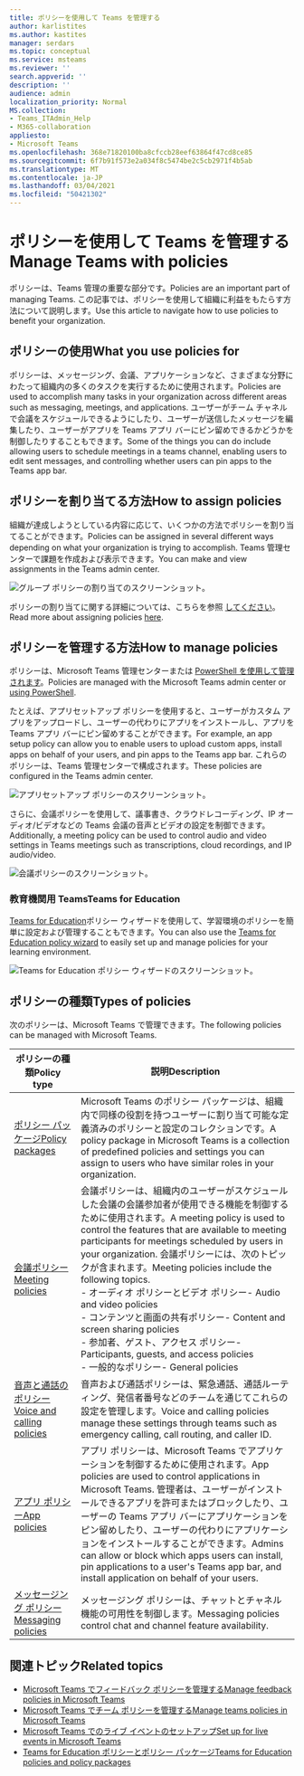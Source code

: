 ```yaml
---
title: ポリシーを使用して Teams を管理する
author: karlistites
ms.author: kastites
manager: serdars
ms.topic: conceptual
ms.service: msteams
ms.reviewer: ''
search.appverid: ''
description: ''
audience: admin
localization_priority: Normal
MS.collection:
- Teams_ITAdmin_Help
- M365-collaboration
appliesto:
- Microsoft Teams
ms.openlocfilehash: 368e71820100ba8cfccb28eef63864f47cd8ce85
ms.sourcegitcommit: 6f7b91f573e2a034f8c5474be2c5cb2971f4b5ab
ms.translationtype: MT
ms.contentlocale: ja-JP
ms.lasthandoff: 03/04/2021
ms.locfileid: "50421302"
---
```

# <a name="manage-teams-with-policies"></a><span data-ttu-id="ca100-102">ポリシーを使用して Teams を管理する</span><span class="sxs-lookup"><span data-stu-id="ca100-102">Manage Teams with policies</span></span>

<span data-ttu-id="ca100-103">ポリシーは、Teams 管理の重要な部分です。</span><span class="sxs-lookup"><span data-stu-id="ca100-103">Policies are an important part of managing Teams.</span></span> <span data-ttu-id="ca100-104">この記事では、ポリシーを使用して組織に利益をもたらす方法について説明します。</span><span class="sxs-lookup"><span data-stu-id="ca100-104">Use this article to navigate how to use policies to benefit your organization.</span></span>

## <a name="what-you-use-policies-for"></a><span data-ttu-id="ca100-105">ポリシーの使用</span><span class="sxs-lookup"><span data-stu-id="ca100-105">What you use policies for</span></span>

<span data-ttu-id="ca100-106">ポリシーは、メッセージング、会議、アプリケーションなど、さまざまな分野にわたって組織内の多くのタスクを実行するために使用されます。</span><span class="sxs-lookup"><span data-stu-id="ca100-106">Policies are used to accomplish many tasks in your organization across different areas such as messaging, meetings, and applications.</span></span> <span data-ttu-id="ca100-107">ユーザーがチーム チャネルで会議をスケジュールできるようにしたり、ユーザーが送信したメッセージを編集したり、ユーザーがアプリを Teams アプリ バーにピン留めできるかどうかを制御したりすることもできます。</span><span class="sxs-lookup"><span data-stu-id="ca100-107">Some of the things you can do include allowing users to schedule meetings in a teams channel, enabling users to edit sent messages, and controlling whether users can pin apps to the Teams app bar.</span></span>

## <a name="how-to-assign-policies"></a><span data-ttu-id="ca100-108">ポリシーを割り当てる方法</span><span class="sxs-lookup"><span data-stu-id="ca100-108">How to assign policies</span></span>

<span data-ttu-id="ca100-109">組織が達成しようとしている内容に応じて、いくつかの方法でポリシーを割り当てることができます。</span><span class="sxs-lookup"><span data-stu-id="ca100-109">Policies can be assigned in several different ways depending on what your organization is trying to accomplish.</span></span> <span data-ttu-id="ca100-110">Teams 管理センターで課題を作成および表示できます。</span><span class="sxs-lookup"><span data-stu-id="ca100-110">You can make and view assignments in the Teams admin center.</span></span>

![グループ ポリシーの割り当てのスクリーンショット。](media/group-policy-assignment.png)

<span data-ttu-id="ca100-112">ポリシーの割り当てに関する詳細については、こちらを参照 [してください](assign-policies.md)。</span><span class="sxs-lookup"><span data-stu-id="ca100-112">Read more about assigning policies [here](assign-policies.md).</span></span>

## <a name="how-to-manage-policies"></a><span data-ttu-id="ca100-113">ポリシーを管理する方法</span><span class="sxs-lookup"><span data-stu-id="ca100-113">How to manage policies</span></span>

<span data-ttu-id="ca100-114">ポリシーは、Microsoft Teams 管理センターまたは [PowerShell を使用して管理されます](https://docs.microsoft.com/microsoftteams/teams-powershell-managing-teams#manage-policies-via-powershell)。</span><span class="sxs-lookup"><span data-stu-id="ca100-114">Policies are managed with the Microsoft Teams admin center or [using PowerShell](https://docs.microsoft.com/microsoftteams/teams-powershell-managing-teams#manage-policies-via-powershell).</span></span>

<span data-ttu-id="ca100-115">たとえば、アプリセットアップ ポリシーを使用すると、ユーザーがカスタム アプリをアップロードし、ユーザーの代わりにアプリをインストールし、アプリを Teams アプリ バーにピン留めすることができます。</span><span class="sxs-lookup"><span data-stu-id="ca100-115">For example, an app setup policy can allow you to enable users to upload custom apps, install apps on behalf of your users, and pin apps to the Teams app bar.</span></span> <span data-ttu-id="ca100-116">これらのポリシーは、Teams 管理センターで構成されます。</span><span class="sxs-lookup"><span data-stu-id="ca100-116">These policies are configured in the Teams admin center.</span></span>

![アプリセットアップ ポリシーのスクリーンショット。](media/app-setup-policy.png)

<span data-ttu-id="ca100-118">さらに、会議ポリシーを使用して、議事書き、クラウドレコーディング、IP オーディオ/ビデオなどの Teams 会議の音声とビデオの設定を制御できます。</span><span class="sxs-lookup"><span data-stu-id="ca100-118">Additionally, a meeting policy can be used to control audio and video settings in Teams meetings such as transcriptions, cloud recordings, and IP audio/video.</span></span>

![会議ポリシーのスクリーンショット。](media/engineering-meeting-policy.png)

### <a name="teams-for-education"></a><span data-ttu-id="ca100-120">教育機関用 Teams</span><span class="sxs-lookup"><span data-stu-id="ca100-120">Teams for Education</span></span>

<span data-ttu-id="ca100-121">[Teams for Education](easy-policy-setup-edu.md)ポリシー ウィザードを使用して、学習環境のポリシーを簡単に設定および管理することもできます。</span><span class="sxs-lookup"><span data-stu-id="ca100-121">You can also use the [Teams for Education policy wizard](easy-policy-setup-edu.md) to easily set up and manage policies for your learning environment.</span></span>

![Teams for Education ポリシー ウィザードのスクリーンショット。](media/easy-policy-setup-quick-setup.png)

## <a name="types-of-policies"></a><span data-ttu-id="ca100-123">ポリシーの種類</span><span class="sxs-lookup"><span data-stu-id="ca100-123">Types of policies</span></span>

<span data-ttu-id="ca100-124">次のポリシーは、Microsoft Teams で管理できます。</span><span class="sxs-lookup"><span data-stu-id="ca100-124">The following policies can be managed with Microsoft Teams.</span></span>

<span data-ttu-id="ca100-125">ポリシーの種類</span><span class="sxs-lookup"><span data-stu-id="ca100-125">Policy type</span></span> | <span data-ttu-id="ca100-126">説明</span><span class="sxs-lookup"><span data-stu-id="ca100-126">Description</span></span>
------------|------------
[<span data-ttu-id="ca100-127">ポリシー パッケージ</span><span class="sxs-lookup"><span data-stu-id="ca100-127">Policy packages</span></span>](manage-policy-packages.md) | <span data-ttu-id="ca100-128">Microsoft Teams のポリシー パッケージは、組織内で同様の役割を持つユーザーに割り当て可能な定義済みのポリシーと設定のコレクションです。</span><span class="sxs-lookup"><span data-stu-id="ca100-128">A policy package in Microsoft Teams is a collection of predefined policies and settings you can assign to users who have similar roles in your organization.</span></span>
[<span data-ttu-id="ca100-129">会議ポリシー</span><span class="sxs-lookup"><span data-stu-id="ca100-129">Meeting policies</span></span>](meeting-policies-in-teams.md) | <span data-ttu-id="ca100-130">会議ポリシーは、組織内のユーザーがスケジュールした会議の会議参加者が使用できる機能を制御するために使用されます。</span><span class="sxs-lookup"><span data-stu-id="ca100-130">A meeting policy is used to control the features that are available to meeting participants for meetings scheduled by users in your organization.</span></span> <span data-ttu-id="ca100-131">会議ポリシーには、次のトピックが含まれます。</span><span class="sxs-lookup"><span data-stu-id="ca100-131">Meeting policies include the following topics.</span></span><br> <span data-ttu-id="ca100-132">- オーディオ ポリシーとビデオ ポリシー</span><span class="sxs-lookup"><span data-stu-id="ca100-132">- Audio and video policies</span></span><br> <span data-ttu-id="ca100-133">- コンテンツと画面の共有ポリシー</span><span class="sxs-lookup"><span data-stu-id="ca100-133">- Content and screen sharing policies</span></span><br> <span data-ttu-id="ca100-134">- 参加者、ゲスト、アクセス ポリシー</span><span class="sxs-lookup"><span data-stu-id="ca100-134">- Participants, guests, and access policies</span></span><br> <span data-ttu-id="ca100-135">- 一般的なポリシー</span><span class="sxs-lookup"><span data-stu-id="ca100-135">- General policies</span></span>
[<span data-ttu-id="ca100-136">音声と通話のポリシー</span><span class="sxs-lookup"><span data-stu-id="ca100-136">Voice and calling policies</span></span>](voice-and-calling-policies.md)| <span data-ttu-id="ca100-137">音声および通話ポリシーは、緊急通話、通話ルーティング、発信者番号などのチームを通じてこれらの設定を管理します。</span><span class="sxs-lookup"><span data-stu-id="ca100-137">Voice and calling policies manage these settings through teams such as emergency calling, call routing, and caller ID.</span></span>
[<span data-ttu-id="ca100-138">アプリ ポリシー</span><span class="sxs-lookup"><span data-stu-id="ca100-138">App policies</span></span>](app-policies.md)| <span data-ttu-id="ca100-139">アプリ ポリシーは、Microsoft Teams でアプリケーションを制御するために使用されます。</span><span class="sxs-lookup"><span data-stu-id="ca100-139">App policies are used to control applications in Microsoft Teams.</span></span> <span data-ttu-id="ca100-140">管理者は、ユーザーがインストールできるアプリを許可またはブロックしたり、ユーザーの Teams アプリ バーにアプリケーションをピン留めしたり、ユーザーの代わりにアプリケーションをインストールすることができます。</span><span class="sxs-lookup"><span data-stu-id="ca100-140">Admins can allow or block which apps users can install, pin applications to a user's Teams app bar, and install application on behalf of your users.</span></span>
[<span data-ttu-id="ca100-141">メッセージング ポリシー</span><span class="sxs-lookup"><span data-stu-id="ca100-141">Messaging policies</span></span>](messaging-policies-in-teams.md)| <span data-ttu-id="ca100-142">メッセージング ポリシーは、チャットとチャネル機能の可用性を制御します。</span><span class="sxs-lookup"><span data-stu-id="ca100-142">Messaging policies control chat and channel feature availability.</span></span>

## <a name="related-topics"></a><span data-ttu-id="ca100-143">関連トピック</span><span class="sxs-lookup"><span data-stu-id="ca100-143">Related topics</span></span>

* [<span data-ttu-id="ca100-144">Microsoft Teams でフィードバック ポリシーを管理する</span><span class="sxs-lookup"><span data-stu-id="ca100-144">Manage feedback policies in Microsoft Teams</span></span>](manage-feedback-policies-in-teams.md)
* [<span data-ttu-id="ca100-145">Microsoft Teams でチーム ポリシーを管理する</span><span class="sxs-lookup"><span data-stu-id="ca100-145">Manage teams policies in Microsoft Teams</span></span>](teams-policies.md)
* [<span data-ttu-id="ca100-146">Microsoft Teams でのライブ イベントのセットアップ</span><span class="sxs-lookup"><span data-stu-id="ca100-146">Set up for live events in Microsoft Teams</span></span>](teams-live-events/set-up-for-teams-live-events.md)
* [<span data-ttu-id="ca100-147">Teams for Education ポリシーとポリシー パッケージ</span><span class="sxs-lookup"><span data-stu-id="ca100-147">Teams for Education policies and policy packages</span></span>](policy-packages-edu.md)
